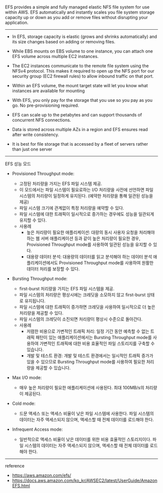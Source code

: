 
EFS provides a simple and fully managed elastic NFS file system for use within AWS. EFS automatically and instantly scales you file system storage capacity up or down as you add or remove files without disrupting your application.

--- 

- In EFS, storage capacity is elastic (grows and shrinks automatically) and its size changes based on adding or removing files.

- While EBS mounts on EBS volume to one instance, you can attach one EFS volume across multiple EC2 instances.

- The EC2 instances communicate to the remote file system using the NFSv4 protocol. This makes it required to open up the NFS port for our security group (EC2 firewall rules) to allow inbound traffic on that port.

- Within an EFS volume, the mount target state will let you know what instances are available for mounting

- With EFS, you only pay for the storage that you use so you pay as you go. No pre-provisioning required.

- EFS can scale up to the petabytes and can support thousands of concurrent NFS connections.

- Data is stored across multiple AZs in a region and EFS ensures read after write consistency.

- It is best for file storage that is accessed by a fleet of servers rather than just one server

---

EFS 성능 모드
- Provisioned Throughput mode:
  - 고정된 처리량을 가지는 EFS 파일 시스템 제공.
  - 이 모드에서는 파일 시스템이 필요로하는 I/O 처리량을 사전에 선언하면 파일 시스템의 처리량이 일정하게 유지된다. (예약한 처리량을 통해 일관된 성능을 제공)
  - 파일 시스템 크기에 관계없이 특정 처리량을 예약할 수 있다.
  - 파일 시스템에 대한 트래픽이 일시적으로 증가하는 경우에도 성능을 일관되게 유지할 수 있다.
  - 사용례
    - 높은 처리량이 필요한 애플리케이션: 대량의 동시 사용자 요청을 처리해야 하는 웹 서버 애플리케이션 등과 같이 높은 처리량이 필요한 경우, Provisioned Throughput mode를 사용하여 일관된 성능을 유지할 수 있다.
    - 대용량 데이터 분석: 대용량의 데이터를 읽고 분석해야 하는 데이터 분석 애플리케이션에서도 Provisioned Throughput mode를 사용하여 원활한 데이터 처리를 보장할 수 있다.
  
- Bursting Throughput mode:
  - first-burst 처리량을 가지는 EFS 파일 시스템을 제공.
  - 파일 시스템의 처리량은 평상시에는 크레딧을 소모하지 않고 first-burst 상태로 유지됩니다.
  - 파일 시스템에 대한 트래픽이 증가하면 크레딧을 사용하여 일시적으로 더 높은 처리량을 제공할 수 있다.
  - 파일 시스템의 크레딧이 소진되면 처리량이 평상시 수준으로 돌아간다.
  - 사용례
    - 저렴한 비용으로 가변적인 트래픽 처리: 일정 기간 동안 예측할 수 없는 트래픽 패턴이 있는 애플리케이션에서는 Bursting Throughput mode를 사용하여 가변적인 트래픽에 대한 비용 효율적인 파일 스토리지를 구축할 수 있습니다.
    - 개발 및 테스트 환경: 개발 및 테스트 환경에서는 일시적인 트래픽 증가가 있을 수 있으므로 Bursting Throughput mode를 사용하여 필요한 처리량을 제공할 수 있습니다.

- Max I/O mode:
  - 매우 높은 처리량이 필요한 애플리케이션에 사용된다. 최대 100MB/s의 처리량이 제공된다.
  
- Cold mode:
  - 드문 액세스 또는 액세스 비율이 낮은 파일 시스템에 사용한다. 파일 시스템의 데이터는 자주 액세스되지 않으며, 액세스할 때 전체 데이터를 로드해야 한다.

- Infrequent Access mode:
  - 일반적으로 액세스 비율이 낮은 데이터를 위한 비용 효율적인 스토리지이다. 파일 시스템의 데이터는 자주 액세스되지 않으며, 액세스할 때 전체 데이터를 로드해야 한다.


---
reference
- https://aws.amazon.com/efs/
- https://docs.aws.amazon.com/ko_kr/AWSEC2/latest/UserGuide/AmazonEFS.html